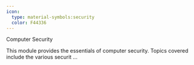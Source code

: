 ```yaml
---
icon:
  type: material-symbols:security
  color: F44336
---
```


Computer Security

This module provides the essentials of computer security. Topics covered include the various securit ... 
